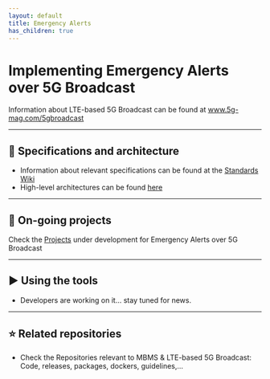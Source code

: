 ```yaml
---
layout: default
title: Emergency Alerts
has_children: true
---
```


# Implementing Emergency Alerts over 5G Broadcast
Information about LTE-based 5G Broadcast can be found at www.5g-mag.com/5gbroadcast
***
## 📑 Specifications and architecture
* Information about relevant specifications can be found at the [Standards Wiki](https://github.com/5G-MAG/Standards/wiki/MBMS-&-LTE-based-5G-Broadcast:-Relevant-Specifications)
* High-level architectures can be found [here](https://www.5g-mag.com/repositories#emergency5gbroadcast)
***

## 🚧 On-going projects
Check the [Projects](Emergency-Alerts-5G-Broadcast-Projects) under development for Emergency Alerts over 5G Broadcast
***

## ▶️ Using the tools
* Developers are working on it... stay tuned for news.
***

## ⭐ Related repositories
* Check the Repositories relevant to MBMS & LTE-based 5G Broadcast: Code, releases, packages, dockers, guidelines,...
